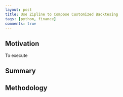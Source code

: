 ```yaml
---
layout: post
title: Use Zipline to Compose Customized Backtesing  
tags: [python, finance]
comments: true
---
```


## Motivation
To execute 

## Summary

## Methodology
